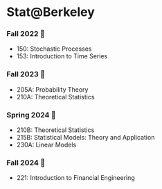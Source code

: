 # Stat@Berkeley

### Fall 2022 🍂
- 150: Stochastic Processes
- 153: Introduction to Time Series

### Fall 2023 🍂
- 205A: Probability Theory
- 210A: Theoretical Statistics

### Spring 2024 🍃
- 210B: Theoretical Statistics
- 215B: Statistical Models: Theory and Application
- 230A: Linear Models

### Fall 2024 🍂
- 221: Introduction to Financial Engineering 




